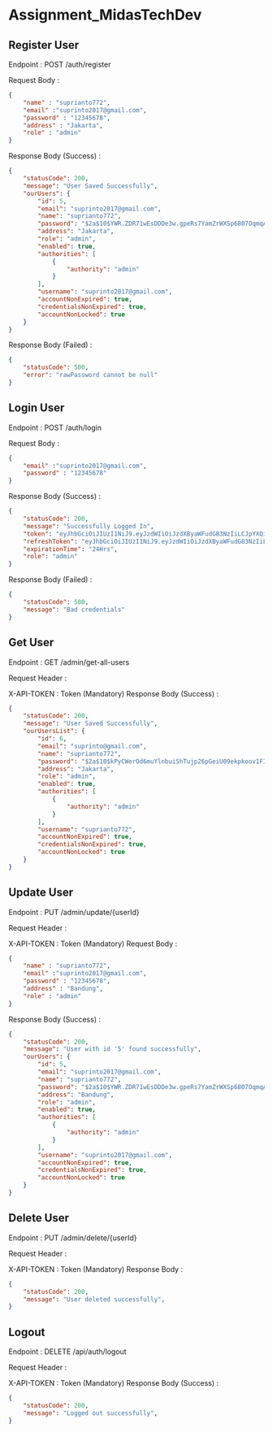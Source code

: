 # Assignment_MidasTechDev

## Register User
Endpoint : POST /auth/register

Request Body :
```json
{
    "name" : "suprianto772",
    "email" :"suprinto2017@gmail.com",
    "password" : "12345678",
    "address" : "Jakarta",
    "role" : "admin"
}
```

Response Body (Success) :
``` json
{
    "statusCode": 200,
    "message": "User Saved Successfully",
    "ourUsers": {
        "id": 5,
        "email": "suprinto2017@gmail.com",
        "name": "suprianto772",
        "password": "$2a$10$YWR.ZDR71wEsDDDe3w.gpeRs7YamZrWXSp6807OqmqA8eY1EzjEFG",
        "address": "Jakarta",
        "role": "admin",
        "enabled": true,
        "authorities": [
            {
                "authority": "admin"
            }
        ],
        "username": "suprinto2017@gmail.com",
        "accountNonExpired": true,
        "credentialsNonExpired": true,
        "accountNonLocked": true
    }
}
```

Response Body (Failed) :
``` json
{
    "statusCode": 500,
    "error": "rawPassword cannot be null"
}
```


## Login User

Endpoint : POST /auth/login

Request Body :

``` json
{
    "email" :"suprinto2017@gmail.com",
    "password" : "12345678"
}
```
Response Body (Success) :

```json
{
    "statusCode": 200,
    "message": "Successfully Logged In",
    "token": "eyJhbGciOiJIUzI1NiJ9.eyJzdWIiOiJzdXByaWFudG83NzIiLCJpYXQiOjE3MjUyODU2NjUsImV4cCI6MTcyNTM3MjA2NX0.ZXo8ycpwOo18jPtlL85InE327_WlM5Kkr5IipOua-oc",
    "refreshToken": "eyJhbGciOiJIUzI1NiJ9.eyJzdWIiOiJzdXByaWFudG83NzIiLCJpYXQiOjE3MjUyODU2NjUsImV4cCI6MTcyNTM3MjA2NX0.ZXo8ycpwOo18jPtlL85InE327_WlM5Kkr5IipOua-oc",
    "expirationTime": "24Hrs",
    "role": "admin"
}
```
Response Body (Failed) :
``` json
{
    "statusCode": 500,
    "message": "Bad credentials"
}
```

## Get User
Endpoint : GET /admin/get-all-users

Request Header :

X-API-TOKEN : Token (Mandatory)
Response Body (Success) :

```json
{
    "statusCode": 200,
    "message": "User Saved Successfully",
    "ourUsersList": {
        "id": 6,
        "email": "suprinto@gmail.com",
        "name": "suprianto772",
        "password": "$2a$10$kPyCWerOd6muYlnbuiShTujp26pGeiU09ekpkoov1FINKw0XrNB.G",
        "address": "Jakarta",
        "role": "admin",
        "enabled": true,
        "authorities": [
            {
                "authority": "admin"
            }
        ],
        "username": "suprianto772",
        "accountNonExpired": true,
        "credentialsNonExpired": true,
        "accountNonLocked": true
    }
}
```


## Update User

Endpoint : PUT /admin/update/{userId}

Request Header :

X-API-TOKEN : Token (Mandatory)
Request Body :
```json
{
    "name" : "suprianto772",
    "email" :"suprinto2017@gmail.com",
    "password" : "12345678",
    "address" : "Bandung",
    "role" : "admin"
}
```

Response Body (Success) :
``` json
{
    "statusCode": 200,
    "message": "User with id '5' found successfully",
    "ourUsers": {
        "id": 5,
        "email": "suprinto2017@gmail.com",
        "name": "suprianto772",
        "password": "$2a$10$YWR.ZDR71wEsDDDe3w.gpeRs7YamZrWXSp6807OqmqA8eY1EzjEFG",
        "address": "Bandung",
        "role": "admin",
        "enabled": true,
        "authorities": [
            {
                "authority": "admin"
            }
        ],
        "username": "suprinto2017@gmail.com",
        "accountNonExpired": true,
        "credentialsNonExpired": true,
        "accountNonLocked": true
    }
}
```

## Delete User
Endpoint : PUT /admin/delete/{userId}

Request Header :

X-API-TOKEN : Token (Mandatory)
Response Body :
``` json
{
    "statusCode": 200,
    "message": "User deleted successfully",
}
```

## Logout

Endpoint : DELETE /api/auth/logout

Request Header :

X-API-TOKEN : Token (Mandatory)
Response Body (Success) :
```json
{
    "statusCode": 200,
    "message": "Logged out successfully",
}
```


